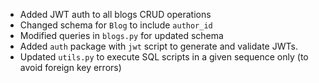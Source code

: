 - Added JWT auth to all blogs CRUD operations
- Changed schema for `Blog` to include `author_id`
- Modified queries in `blogs.py` for updated schema
- Added `auth` package with `jwt` script to generate and 
validate JWTs.
- Updated `utils.py` to execute SQL scripts in a given 
sequence only (to avoid foreign key errors)